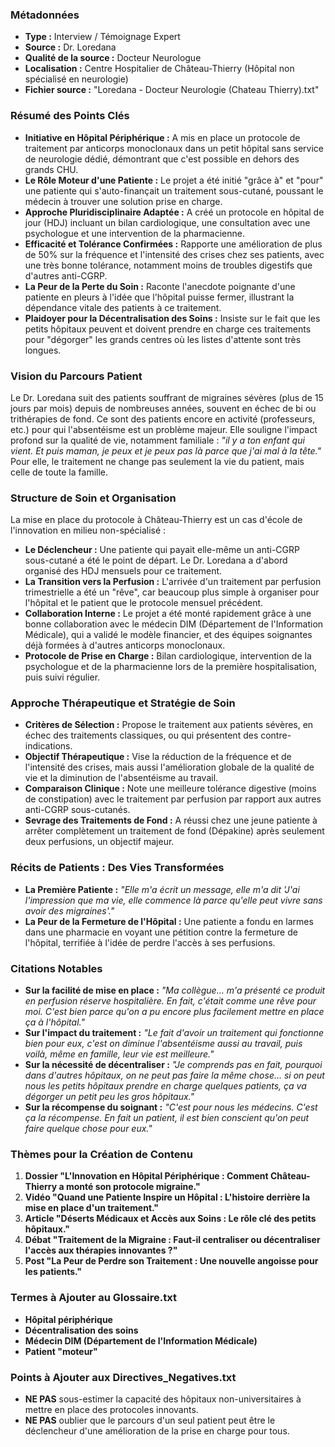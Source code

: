 ### Métadonnées

- **Type :** Interview / Témoignage Expert
- **Source :** Dr. Loredana
- **Qualité de la source :** Docteur Neurologue
- **Localisation :** Centre Hospitalier de Château-Thierry (Hôpital non spécialisé en neurologie)
- **Fichier source :** "Loredana - Docteur Neurologie (Chateau Thierry).txt"

### Résumé des Points Clés

- **Initiative en Hôpital Périphérique :** A mis en place un protocole de traitement par anticorps monoclonaux dans un petit hôpital sans service de neurologie dédié, démontrant que c'est possible en dehors des grands CHU.
- **Le Rôle Moteur d'une Patiente :** Le projet a été initié "grâce à" et "pour" une patiente qui s'auto-finançait un traitement sous-cutané, poussant le médecin à trouver une solution prise en charge.
- **Approche Pluridisciplinaire Adaptée :** A créé un protocole en hôpital de jour (HDJ) incluant un bilan cardiologique, une consultation avec une psychologue et une intervention de la pharmacienne.
- **Efficacité et Tolérance Confirmées :** Rapporte une amélioration de plus de 50% sur la fréquence et l'intensité des crises chez ses patients, avec une très bonne tolérance, notamment moins de troubles digestifs que d'autres anti-CGRP.
- **La Peur de la Perte du Soin :** Raconte l'anecdote poignante d'une patiente en pleurs à l'idée que l'hôpital puisse fermer, illustrant la dépendance vitale des patients à ce traitement.
- **Plaidoyer pour la Décentralisation des Soins :** Insiste sur le fait que les petits hôpitaux peuvent et doivent prendre en charge ces traitements pour "dégorger" les grands centres où les listes d'attente sont très longues.

### Vision du Parcours Patient

Le Dr. Loredana suit des patients souffrant de migraines sévères (plus de 15 jours par mois) depuis de nombreuses années, souvent en échec de bi ou trithérapies de fond. Ce sont des patients encore en activité (professeurs, etc.) pour qui l'absentéisme est un problème majeur. Elle souligne l'impact profond sur la qualité de vie, notamment familiale : _"il y a ton enfant qui vient. Et puis maman, je peux et je peux pas là parce que j'ai mal à la tête."_ Pour elle, le traitement ne change pas seulement la vie du patient, mais celle de toute la famille.

### Structure de Soin et Organisation

La mise en place du protocole à Château-Thierry est un cas d'école de l'innovation en milieu non-spécialisé :

- **Le Déclencheur :** Une patiente qui payait elle-même un anti-CGRP sous-cutané a été le point de départ. Le Dr. Loredana a d'abord organisé des HDJ mensuels pour ce traitement.
- **La Transition vers la Perfusion :** L'arrivée d'un traitement par perfusion trimestrielle a été un "rêve", car beaucoup plus simple à organiser pour l'hôpital et le patient que le protocole mensuel précédent.
- **Collaboration Interne :** Le projet a été monté rapidement grâce à une bonne collaboration avec le médecin DIM (Département de l'Information Médicale), qui a validé le modèle financier, et des équipes soignantes déjà formées à d'autres anticorps monoclonaux.
- **Protocole de Prise en Charge :** Bilan cardiologique, intervention de la psychologue et de la pharmacienne lors de la première hospitalisation, puis suivi régulier.

### Approche Thérapeutique et Stratégie de Soin

- **Critères de Sélection :** Propose le traitement aux patients sévères, en échec des traitements classiques, ou qui présentent des contre-indications.
- **Objectif Thérapeutique :** Vise la réduction de la fréquence et de l'intensité des crises, mais aussi l'amélioration globale de la qualité de vie et la diminution de l'absentéisme au travail.
- **Comparaison Clinique :** Note une meilleure tolérance digestive (moins de constipation) avec le traitement par perfusion par rapport aux autres anti-CGRP sous-cutanés.
- **Sevrage des Traitements de Fond :** A réussi chez une jeune patiente à arrêter complètement un traitement de fond (Dépakine) après seulement deux perfusions, un objectif majeur.

### Récits de Patients : Des Vies Transformées

- **La Première Patiente :** _"Elle m'a écrit un message, elle m'a dit 'J'ai l'impression que ma vie, elle commence là parce qu'elle peut vivre sans avoir des migraines'."_
- **La Peur de la Fermeture de l'Hôpital :** Une patiente a fondu en larmes dans une pharmacie en voyant une pétition contre la fermeture de l'hôpital, terrifiée à l'idée de perdre l'accès à ses perfusions.

### Citations Notables

- **Sur la facilité de mise en place :** _"Ma collègue... m'a présenté ce produit en perfusion réserve hospitalière. En fait, c'était comme une rêve pour moi. C'est bien parce qu'on a pu encore plus facilement mettre en place ça à l'hôpital."_
- **Sur l'impact du traitement :** _"Le fait d'avoir un traitement qui fonctionne bien pour eux, c'est on diminue l'absentéisme aussi au travail, puis voilà, même en famille, leur vie est meilleure."_
- **Sur la nécessité de décentraliser :** _"Je comprends pas en fait, pourquoi dans d'autres hôpitaux, on ne peut pas faire la même chose... si on peut nous les petits hôpitaux prendre en charge quelques patients, ça va dégorger un petit peu les gros hôpitaux."_
- **Sur la récompense du soignant :** _"C'est pour nous les médecins. C'est ça la récompense. En fait un patient, il est bien conscient qu'on peut faire quelque chose pour eux."_

### Thèmes pour la Création de Contenu

1. **Dossier "L'Innovation en Hôpital Périphérique : Comment Château-Thierry a monté son protocole migraine."**
2. **Vidéo "Quand une Patiente Inspire un Hôpital : L'histoire derrière la mise en place d'un traitement."**
3. **Article "Déserts Médicaux et Accès aux Soins : Le rôle clé des petits hôpitaux."**
4. **Débat "Traitement de la Migraine : Faut-il centraliser ou décentraliser l'accès aux thérapies innovantes ?"**
5. **Post "La Peur de Perdre son Traitement : Une nouvelle angoisse pour les patients."**

### Termes à Ajouter au Glossaire.txt

- **Hôpital périphérique**
- **Décentralisation des soins**
- **Médecin DIM (Département de l'Information Médicale)**
- **Patient "moteur"**

### Points à Ajouter aux Directives_Negatives.txt

- **NE PAS** sous-estimer la capacité des hôpitaux non-universitaires à mettre en place des protocoles innovants.
- **NE PAS** oublier que le parcours d'un seul patient peut être le déclencheur d'une amélioration de la prise en charge pour tous.
